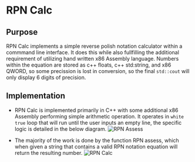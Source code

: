 # RPN Calc 

## Purpose
  RPN Calc implements a simple reverse polish notation calculator within a commmand line interface. It does this while also fullfilling the additional requirement of utilizing hand written x86 Assembly language. Numbers within the equation are stored as c++ floats, c++ std:string, and x86 QWORD, so some precission is lost in conversion, so the final `std::cout` will only display 6 digits of precision.
## Implementation 
* RPN Calc is implemented primarily in C++ with some additional x86 Assembly performing simple arithmetic operation. It operates in `white true` loop that will run until the user inputs an empty line, the specific logic is detailed in the below diagram. 
![RPN Assess](https://github.com/user-attachments/assets/539f1ba2-9445-47d7-b75d-1a81d49da89d)


* The majority of the work is done by the function RPN assess, which when given a string that contains a valid RPN notation equation will return the resulting number.
![RPN Calc](https://github.com/user-attachments/assets/5a7e4246-3623-4762-ba31-8515d9d9a011)
